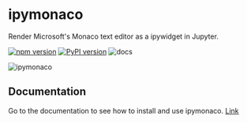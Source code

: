ipymonaco
=========

Render Microsoft's Monaco text editor as a ipywidget in Jupyter.

[![npm version](https://badge.fury.io/js/ipymonaco.svg)](https://www.npmjs.com/package/ipymonaco) 
[![PyPI version](https://badge.fury.io/py/ipymonaco.svg)](https://pypi.org/project/ipymonaco/)
![docs](https://sodennis.github.io/ipymonaco/)

![ipymonaco](https://sodennis.github.io/ipymonaco/ipymonaco.png)

Documentation
-------------
Go to the documentation to see how to install and use ipymonaco. [Link](https://sodennis.github.io/ipymonaco/)
